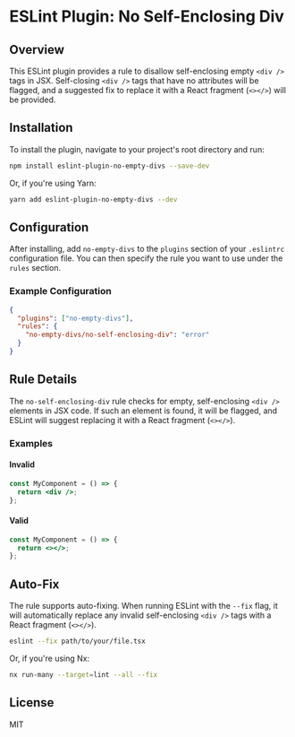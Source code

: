 # ESLint Plugin: No Self-Enclosing Div

## Overview

This ESLint plugin provides a rule to disallow self-enclosing empty `<div />` tags in JSX. Self-closing `<div />` tags that have no attributes will be flagged, and a suggested fix to replace it with a React fragment (`<></>`) will be provided.

## Installation

To install the plugin, navigate to your project's root directory and run:

```bash
npm install eslint-plugin-no-empty-divs --save-dev
```

Or, if you're using Yarn:

```bash
yarn add eslint-plugin-no-empty-divs --dev
```

## Configuration

After installing, add `no-empty-divs` to the `plugins` section of your `.eslintrc` configuration file. You can then specify the rule you want to use under the `rules` section.

### Example Configuration

```json
{
  "plugins": ["no-empty-divs"],
  "rules": {
    "no-empty-divs/no-self-enclosing-div": "error"
  }
}
```

## Rule Details

The `no-self-enclosing-div` rule checks for empty, self-enclosing `<div />` elements in JSX code. If such an element is found, it will be flagged, and ESLint will suggest replacing it with a React fragment (`<></>`).

### Examples

#### Invalid

```jsx
const MyComponent = () => {
  return <div />;
};
```

#### Valid

```jsx
const MyComponent = () => {
  return <></>;
};
```

## Auto-Fix

The rule supports auto-fixing. When running ESLint with the `--fix` flag, it will automatically replace any invalid self-enclosing `<div />` tags with a React fragment (`<></>`).

```bash
eslint --fix path/to/your/file.tsx
```

Or, if you're using Nx:

```bash
nx run-many --target=lint --all --fix
```

## License

MIT
